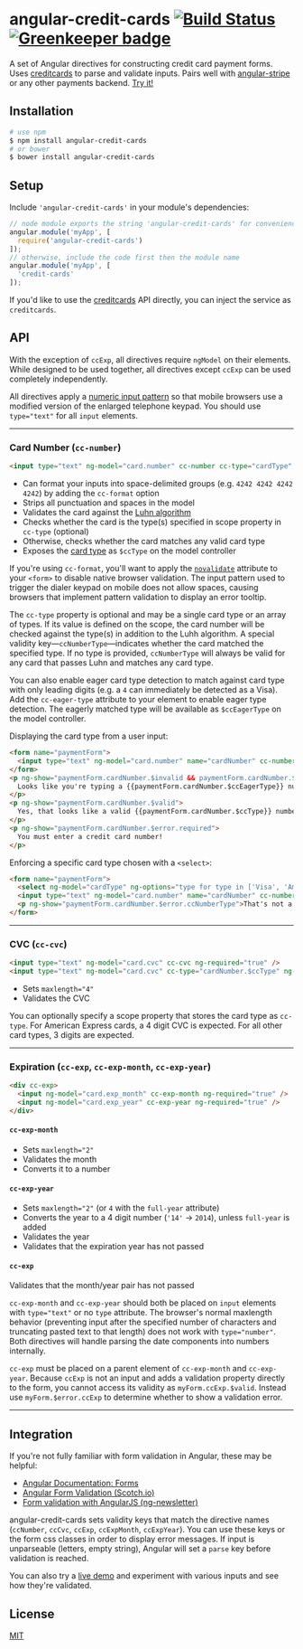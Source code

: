 angular-credit-cards [![Build Status](https://travis-ci.org/bendrucker/angular-credit-cards.svg?branch=master)](https://travis-ci.org/bendrucker/angular-credit-cards) [![Greenkeeper badge](https://badges.greenkeeper.io/bendrucker/angular-credit-cards.svg)](https://greenkeeper.io/)
====================

A set of Angular directives for constructing credit card payment forms. Uses [creditcards](https://www.npmjs.org/package/creditcards) to parse and validate inputs. Pairs well with [angular-stripe](https://www.npmjs.org/package/angular-stripe) or any other payments backend. [Try it!](http://embed.plnkr.co/uE47aZ/preview)

## Installation
```bash
# use npm
$ npm install angular-credit-cards
# or bower
$ bower install angular-credit-cards
```

## Setup

Include `'angular-credit-cards'` in your module's dependencies:

```js
// node module exports the string 'angular-credit-cards' for convenience
angular.module('myApp', [
  require('angular-credit-cards')
]);
// otherwise, include the code first then the module name
angular.module('myApp', [
  'credit-cards'
]);
```

If you'd like to use the [creditcards](https://www.npmjs.org/package/creditcards) API directly, you can inject the service as `creditcards`.

## API

With the exception of `ccExp`, all directives require `ngModel` on their elements. While designed to be used together, all directives except `ccExp` can be used completely independently.

All directives apply a [numeric input pattern](http://bradfrostweb.com/blog/mobile/better-numerical-inputs-for-mobile-forms/) so that mobile browsers use a modified version of the enlarged telephone keypad. You should use `type="text"` for all `input` elements.

<hr>

### Card Number (`cc-number`)

```html
<input type="text" ng-model="card.number" cc-number cc-type="cardType" ng-required="true" />
```

* Can format your inputs into space-delimited groups (e.g. `4242 4242 4242 4242`) by adding the `cc-format` option
* Strips all punctuation and spaces in the model
* Validates the card against the [Luhn algorithm](http://en.wikipedia.org/wiki/Luhn_algorithm)
* Checks whether the card is the type(s) specified in scope property in `cc-type` (optional)
* Otherwise, checks whether the card matches any valid card type
* Exposes the [card type](https://github.com/bendrucker/creditcards-types#card-types) as `$ccType` on the model controller

If you're using `cc-format`, you'll want to apply the [`novalidate`](https://developer.mozilla.org/en-US/docs/Web/HTML/Element/form#attr-novalidate) attribute to your `<form>` to disable native browser validation. The input pattern used to trigger the dialer keypad on mobile does not allow spaces, causing browsers that implement pattern validation to display an error tooltip.

The `cc-type` property is optional and may be a single card type or an array of types. If its value is defined on the scope, the card number will be checked against the type(s) in addition to the Luhh algorithm. A special validity key—`ccNumberType`—indicates whether the card matched the specified type. If no type is provided, `ccNumberType` will always be valid for any card that passes Luhn and matches any card type.

You can also enable eager card type detection to match against card type with only leading digits (e.g. a `4` can immediately be detected as a Visa). Add the `cc-eager-type` attribute to your element to enable eager type detection. The eagerly matched type will be available as `$ccEagerType` on the model controller.

Displaying the card type from a user input:

```html
<form name="paymentForm">
  <input type="text" ng-model="card.number" name="cardNumber" cc-number cc-eager-type />
</form>
<p ng-show="paymentForm.cardNumber.$invalid && paymentForm.cardNumber.$ccEagerType">
  Looks like you're typing a {{paymentForm.cardNumber.$ccEagerType}} number!
</p>
<p ng-show="paymentForm.cardNumber.$valid">
  Yes, that looks like a valid {{paymentForm.cardNumber.$ccType}} number!
</p>
<p ng-show="paymentForm.cardNumber.$error.required">
  You must enter a credit card number!
</p>
```

Enforcing a specific card type chosen with a `<select>`:

```html
<form name="paymentForm">
  <select ng-model="cardType" ng-options="type for type in ['Visa', 'American Express', 'MasterCard']"></select>
  <input type="text" ng-model="card.number" name="cardNumber" cc-number cc-type="cardType" />
  <p ng-show="paymentForm.cardNumber.$error.ccNumberType">That's not a valid {{cardType}}</p>
</form>
```

<hr>

### CVC (`cc-cvc`)

```html
<input type="text" ng-model="card.cvc" cc-cvc ng-required="true" />
<input type="text" ng-model="card.cvc" cc-type="cardNumber.$ccType" ng-required="true" />
```

* Sets `maxlength="4"`
* Validates the CVC

You can optionally specify a scope property that stores the card type as `cc-type`. For American Express cards, a 4 digit CVC is expected. For all other card types, 3 digits are expected.

<hr>

### Expiration (`cc-exp`, `cc-exp-month`, `cc-exp-year`)

```html
<div cc-exp>
  <input ng-model="card.exp_month" cc-exp-month ng-required="true" />
  <input ng-model="card.exp_year" cc-exp-year ng-required="true" />
</div>
```

#### `cc-exp-month`

* Sets `maxlength="2"`
* Validates the month
* Converts it to a number

#### `cc-exp-year`

* Sets `maxlength="2"` (or `4` with the `full-year` attribute)
* Converts the year to a 4 digit number (`'14'` -> `2014`), unless `full-year` is added
* Validates the year
* Validates that the expiration year has not passed

#### `cc-exp`

Validates that the month/year pair has not passed

`cc-exp-month` and `cc-exp-year` should both be placed on `input` elements with `type="text"` or no `type` attribute. The browser's normal maxlength behavior (preventing input after the specified number of characters and truncating pasted text to that length) does not work with `type="number"`. Both directives will handle parsing the date components into numbers internally.

`cc-exp` must be placed on a parent element of `cc-exp-month` and `cc-exp-year`. Because `ccExp` is not an input and adds a validation property directly to the form, you cannot access its validity as `myForm.ccExp.$valid`. Instead use `myForm.$error.ccExp` to determine whether to show a validation error.

<hr>

## Integration

If you're not fully familiar with form validation in Angular, these may be helpful:
* [Angular Documentation: Forms](https://docs.angularjs.org/guide/forms)
* [Angular Form Validation (Scotch.io)](http://scotch.io/tutorials/javascript/angularjs-form-validation)
* [Form validation with AngularJS (ng-newsletter)](http://www.ng-newsletter.com/posts/validations.html)

angular-credit-cards sets validity keys that match the directive names (`ccNumber`, `ccCvc`, `ccExp`, `ccExpMonth`, `ccExpYear`). You can use these keys or the form css classes in order to display error messages. If input is unparseable (letters, empty string), Angular will set a `parse` key before validation is reached.

You can also try a [live demo](http://embed.plnkr.co/uE47aZ/preview) and experiment with various inputs and see how they're validated.

## License

[MIT](LICENSE)
